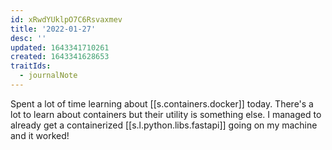 ```yaml
---
id: xRwdYUklpO7C6Rsvaxmev
title: '2022-01-27'
desc: ''
updated: 1643341710261
created: 1643341628653
traitIds:
  - journalNote
---
```


Spent a lot of time learning about [[s.containers.docker]] today. There's a lot to learn about containers but their utility is something else. I managed to already get a containerized [[s.l.python.libs.fastapi]] going on my machine and it worked!
